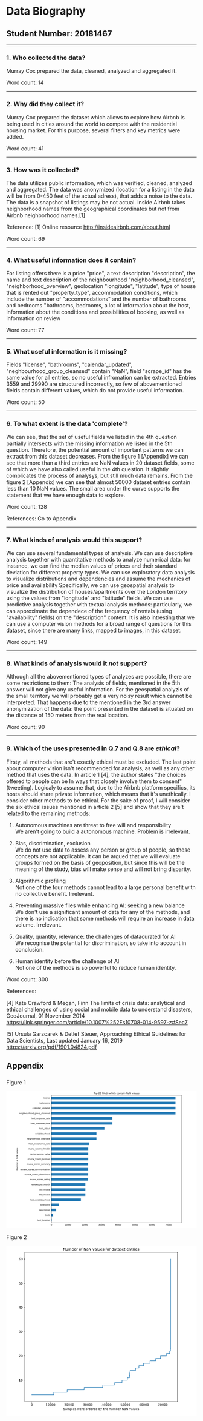 # Data Biography

## Student Number: 20181467

---

### 1. Who collected the data?

Murray Cox prepared the data, cleaned, analyzed and aggregated it.

Word count: 14

---

### 2. Why did they collect it?

Murray Cox prepared the dataset which allows to explore how Airbnb is being used in cities around the world to compete with the residential housing
market. For this purpose, several filters and key metrics were added.

Word count: 41

---

### 3. How was it collected?

The data utilizes public information, which was verified, cleaned, analyzed and aggregated. The data was anonymized (location for a listing in the data will
be from 0-450 feet of the actual adress), that adds a noise to the data. The data is a snapshot of listings may be not actual. Inside Airbnb takes neighborhood names from the geographical coordinates but not from Airbnb neighborhood names.[1]

Reference:
[1] Online resource http://insideairbnb.com/about.html

Word count: 69

---

### 4. What useful information does it contain?


For listing offers there is a price "price", a text description "description", the name and text description of the neighbourhood "neighborhood_cleansed", "neighborhood_overview", geolocation "longitude", "latitude", type of house that is rented out "property_type", accommodation conditions, which include the number of "accommodations" and the number of bathrooms and bedrooms "bathrooms, bedrooms, a lot of information about the host, information about the conditions and possibilities of booking, as well as information on review

Word count: 77

---

### 5. What useful information is it missing?

Fields "license", "bathrooms", "calendar_updated", "neghbourhood_group_cleansed" contain "NaN", field "scrape_id" has the same value for all entries, so
no useful infromation can be extracted. Entries 3559 and 29990 are structured incorrectly, so few of abovementioned fields
contain different values, which do not provide useful information.

Word count: 50

---

### 6. To what extent is the data 'complete'?

We can see, that the set of useful fields we listed in the 4th question partially intersects with the missing information we listed in the 5th question.
Therefore, the potential amount of important patterns we can extract from this dataset decreases. From the figure 1 [Appendix] we can see that more than a third
entries are NaN values in 20 dataset fields, some of which we have also called useful in the 4th question. It slightly complicates the process of analysys, but
still much data remains. From the figure 2 [Appendix] we can see that almost 50000 dataset entries contain less than 10 NaN values. The small area under the curve
supports the statement that we have enough data to explore.

Word count: 128

References:
Go to Appendix


---

### 7. What kinds of analysis would this support?

We can use several fundamental types of analysis.
We can use descriptive analysis together with quantitative methods to analyze numerical data: for instance, we can find the median values of prices and their standard deviation for different property types.
We can use exploratory data analysis to visualize distributions and dependencies and assume the mechanics of price and availability
Specifically, we can use geospatial analysis to visualize the distribution of houses/apartments over the London territory using the values from "longitude" and "latitude" fields.
We can use predictive analysis together with textual analysis methods: particularly, we can approximate the dependece of the frequency of rentals (using "availability" fields) on the "description" content.
It is also intresting that we can use a computer vision methods for a broad range of questions for this dataset, since there are many links, mapped to images, in this dataset.

Word count: 149

---

### 8. What kinds of analysis would it _not_ support?

Although all the abovementioned types of analyzes are possible, there are some restrictions to them:
The analysis of fields, mentioned in the 5th answer will not give any useful information.
For the geospatial analyzis of the small territory we will probably get a very noisy result which cannot be interpreted. That happens due to the mentioned in the 3rd answer anonymization of the data: the point presented in the dataset is situated on the distance of 150 meters from the real location.

Word count: 90

---

### 9. Which of the uses presented in Q.7 and Q.8 are _ethical_?

Firsty, all methods that are't exactly ethical must be excluded. The last point about computer vision isn't recommended for analysis, as well as any other method that uses the data. In article 1 [4], the author states "the choices offered to people can be In ways that closely involve them to consent" (tweeting). Logicaly to assume that, due to the Airbnb platform specifics, its hosts should share private information, which means that it's unethically.
I consider other methods to be ethical. For the sake of proof, I will consider the six ethical issues mentioned in article 2 [5] and show that they are't related to the remaining methods:
1. Autonomous machines are threat to free will and responsibility  
We aren't going to build a autonomous machine. Problem is irrelevant.

2. Bias, discrimination, exclusion  
We do not use data to assess any person or group of people, so these concepts are not applicable. It can be argued that we will evaluate groups formed on the basis of geoposition, but since this will be the meaning of the study, bias will make sense and will not bring disparity.

3. Algorithmic profiling  
Not one of the four methods cannot lead to a large personal benefit with no collective benefit. Irrelevant.
 
4. Preventing massive files while enhancing AI: seeking a new balance  
We don't use a significant amount of data for any of the methods, and there is no indication that some methods will require an increase in data volume. Irrelevant.

5. Quality, quantity, relevance: the challenges of datacurated for AI  
We recognise the potential for discrimination, so take into account in conclusion.

6. Human identity before the challenge of AI   
Not one of the methods is so powerful to reduce human identity.

Word count: 300

References:

[4] Kate Crawford & Megan, Finn The limits of crisis data: analytical and ethical challenges of using social and mobile data to understand disasters, GeoJournal, 01 November 2014
https://link.springer.com/article/10.1007%252Fs10708-014-9597-z#Sec7

[5] Ursula Garzcarek & Detlef Steuer, Approaching Ethical Guidelines for Data Scientists, Last updated January 16, 2019 
https://arxiv.org/pdf/1901.04824.pdf

## Appendix

###  
Figure 1

![Image alt](https://github.com/ucfnagr/Assessment-2-Data-Set-Biography/raw/main/figure1.png)
 
Figure 2

![Image alt](https://github.com/ucfnagr/Assessment-2-Data-Set-Biography/raw/main/figure2.png)
